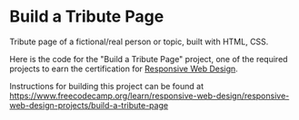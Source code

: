 # Build a Tribute Page

​Tribute page of a fictional/real person or topic, built with HTML, CSS.

Here is the code for the "Build a Tribute Page" project, one of the required projects to earn the certification for [Responsive Web Design](https://www.freecodecamp.org/learn/responsive-web-design/).
​

Instructions for building this project can be found at https://www.freecodecamp.org/learn/responsive-web-design/responsive-web-design-projects/build-a-tribute-page
